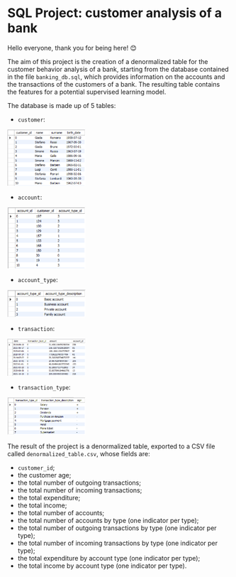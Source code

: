 # SQL Project: customer analysis of a bank

Hello everyone, thank you for being here! :blush:

The aim of this project is the creation of a denormalized table for the customer behavior analysis of a bank, starting from the database contained in the file `banking_db.sql`, which provides information on the accounts and the transactions of the customers of a bank. The resulting table contains the features for a potential supervised learning model.

The database is made up of 5 tables:

* `customer`:

<img src="customer.png" height=35% width=35%>

* `account`:

<img src="account.png" height=35% width=35%>

* `account_type`:

<img src="account_type.png" height=35% width=35%>

* `transaction`:

<img src="transaction.png" height=35% width=35%>

* `transaction_type`:

<img src="transaction_type.png" height=35% width=35%>

The result of the project is a denormalized table, exported to a CSV file called `denormalized_table.csv`, whose fields are:

* `customer_id`;
* the customer age;
* the total number of outgoing transactions;
* the total number of incoming transactions;
* the total expenditure;
* the total income;
* the total number of accounts;
* the total number of accounts by type (one indicator per type);
* the total number of outgoing transactions by type (one indicator per type);
* the total number of incoming transactions by type (one indicator per type);
* the total expenditure by account type (one indicator per type);
* the total income by account type (one indicator per type).

